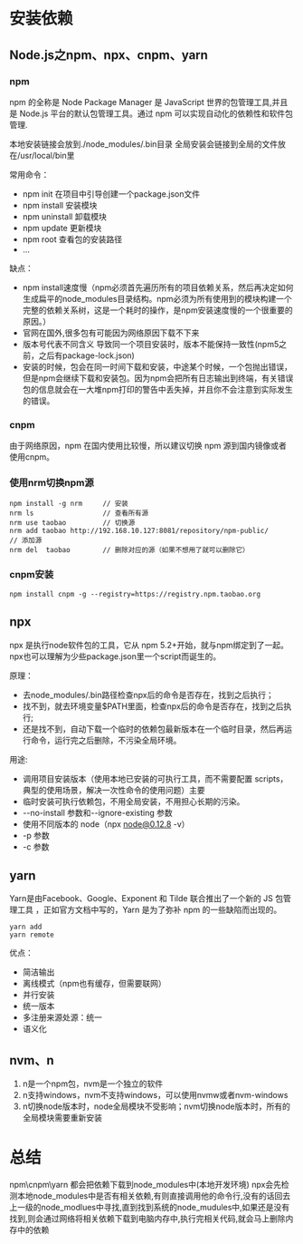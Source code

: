 # 安装依赖

## Node.js之npm、npx、cnpm、yarn

### npm 

npm 的全称是 Node Package Manager 是 JavaScript 世界的包管理工具,并且是 Node.js 平台的默认包管理工具。通过 npm 可以实现自动化的依赖性和软件包管理.

本地安装链接会放到./node_modules/.bin目录
全局安装会链接到全局的文件放在/usr/local/bin里

常用命令：
* npm init   在项目中引导创建一个package.json文件
* npm install  安装模块
* npm uninstall 卸载模块
* npm update 更新模块
* npm root 查看包的安装路径
* ...

缺点：
* npm install速度慢（npm必须首先遍历所有的项目依赖关系，然后再决定如何生成扁平的node_modules目录结构。npm必须为所有使用到的模块构建一个完整的依赖关系树，这是一个耗时的操作，是npm安装速度慢的一个很重要的原因。）
* 官网在国外,很多包有可能因为网络原因下载不下来
* 版本号代表不同含义 导致同一个项目安装时，版本不能保持一致性(npm5之前，之后有package-lock.json)
* 安装的时候，包会在同一时间下载和安装，中途某个时候，一个包抛出错误，但是npm会继续下载和安装包。因为npm会把所有日志输出到终端，有关错误包的信息就会在一大堆npm打印的警告中丢失掉，并且你不会注意到实际发生的错误。

### cnpm

由于网络原因，npm 在国内使用比较慢，所以建议切换 npm 源到国内镜像或者使用cnpm。

### 使用nrm切换npm源
```
npm install -g nrm     // 安装
nrm ls                 // 查看所有源
nrm use taobao         // 切换源
nrm add taobao http://192.168.10.127:8081/repository/npm-public/            // 添加源
nrm del  taobao        // 删除对应的源（如果不想用了就可以删除它）
```
### cnpm安装

```
npm install cnpm -g --registry=https://registry.npm.taobao.org
```

## npx

npx 是执行node软件包的工具，它从 npm 5.2+开始，就与npm绑定到了一起。npx也可以理解为少些package.json里一个script而诞生的。

原理：
* 去node_modules/.bin路径检查npx后的命令是否存在，找到之后执行；
* 找不到，就去环境变量$PATH里面，检查npx后的命令是否存在，找到之后执行;
* 还是找不到，自动下载一个临时的依赖包最新版本在一个临时目录，然后再运行命令，运行完之后删除，不污染全局环境。

用途:
* 调用项目安装版本（使用本地已安装的可执行工具，而不需要配置 scripts， 典型的使用场景，解决一次性命令的使用问题）主要
* 临时安装可执行依赖包，不用全局安装，不用担心长期的污染。
* --no-install 参数和--ignore-existing 参数
* 使用不同版本的 node（npx node@0.12.8 -v）
* -p 参数
* -c 参数


## yarn
Yarn是由Facebook、Google、Exponent 和 Tilde 联合推出了一个新的 JS 包管理工具 ，正如官方文档中写的，Yarn 是为了弥补 npm 的一些缺陷而出现的。

```
yarn add
yarn remote
```

优点：
* 简洁输出
* 离线模式（npm也有缓存，但需要联网）
* 并行安装
* 统一版本
* 多注册来源处源：统一
* 语义化

## nvm、n
1. n是一个npm包，nvm是一个独立的软件
2. n支持windows，nvm不支持windows，可以使用nvmw或者nvm-windows
3. n切换node版本时，node全局模块不受影响；nvm切换node版本时，所有的全局模块需要重新安装

# 总结

npm\cnpm\yarn 都会把依赖下载到node_modules中(本地开发环境)
npx会先检测本地node_modules中是否有相关依赖,有则直接调用他的命令行,没有的话回去上一级的node_modlues中寻找,直到找到系统的node_mudules中,如果还是没有找到,则会通过网络将相关依赖下载到电脑内存中,执行完相关代码,就会马上删除内存中的依赖



